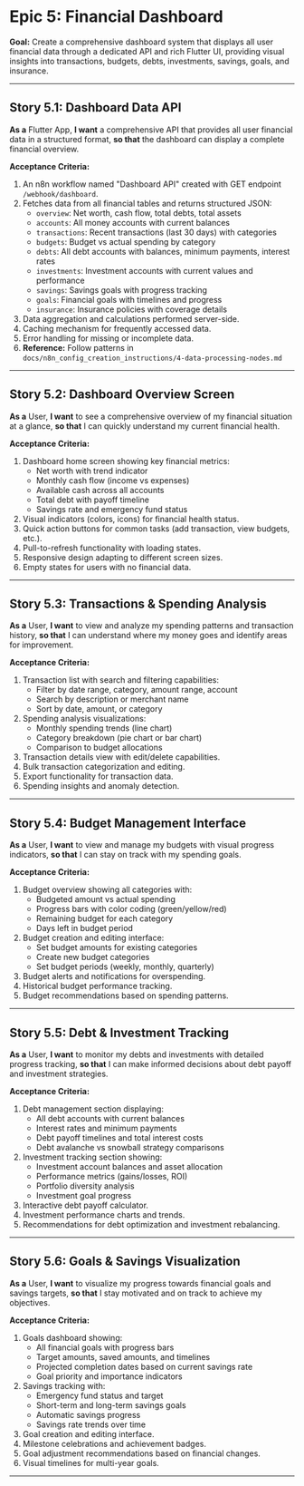 # Epic 5: Financial Dashboard

**Goal:** Create a comprehensive dashboard system that displays all user financial data through a dedicated API and rich Flutter UI, providing visual insights into transactions, budgets, debts, investments, savings, goals, and insurance.

---

## **Story 5.1: Dashboard Data API**
**As a** Flutter App,
**I want** a comprehensive API that provides all user financial data in a structured format,
**so that** the dashboard can display a complete financial overview.

**Acceptance Criteria:**
1. An n8n workflow named "Dashboard API" created with GET endpoint `/webhook/dashboard`.
2. Fetches data from all financial tables and returns structured JSON:
   - `overview`: Net worth, cash flow, total debts, total assets
   - `accounts`: All money accounts with current balances
   - `transactions`: Recent transactions (last 30 days) with categories
   - `budgets`: Budget vs actual spending by category
   - `debts`: All debt accounts with balances, minimum payments, interest rates
   - `investments`: Investment accounts with current values and performance
   - `savings`: Savings goals with progress tracking
   - `goals`: Financial goals with timelines and progress
   - `insurance`: Insurance policies with coverage details
3. Data aggregation and calculations performed server-side.
4. Caching mechanism for frequently accessed data.
5. Error handling for missing or incomplete data.
6. **Reference:** Follow patterns in `docs/n8n_config_creation_instructions/4-data-processing-nodes.md`

---

## **Story 5.2: Dashboard Overview Screen**
**As a** User,
**I want** to see a comprehensive overview of my financial situation at a glance,
**so that** I can quickly understand my current financial health.

**Acceptance Criteria:**
1. Dashboard home screen showing key financial metrics:
   - Net worth with trend indicator
   - Monthly cash flow (income vs expenses)
   - Available cash across all accounts
   - Total debt with payoff timeline
   - Savings rate and emergency fund status
2. Visual indicators (colors, icons) for financial health status.
3. Quick action buttons for common tasks (add transaction, view budgets, etc.).
4. Pull-to-refresh functionality with loading states.
5. Responsive design adapting to different screen sizes.
6. Empty states for users with no financial data.

---

## **Story 5.3: Transactions & Spending Analysis**
**As a** User,
**I want** to view and analyze my spending patterns and transaction history,
**so that** I can understand where my money goes and identify areas for improvement.

**Acceptance Criteria:**
1. Transaction list with search and filtering capabilities:
   - Filter by date range, category, amount range, account
   - Search by description or merchant name
   - Sort by date, amount, or category
2. Spending analysis visualizations:
   - Monthly spending trends (line chart)
   - Category breakdown (pie chart or bar chart)
   - Comparison to budget allocations
3. Transaction details view with edit/delete capabilities.
4. Bulk transaction categorization and editing.
5. Export functionality for transaction data.
6. Spending insights and anomaly detection.

---

## **Story 5.4: Budget Management Interface**
**As a** User,
**I want** to view and manage my budgets with visual progress indicators,
**so that** I can stay on track with my spending goals.

**Acceptance Criteria:**
1. Budget overview showing all categories with:
   - Budgeted amount vs actual spending
   - Progress bars with color coding (green/yellow/red)
   - Remaining budget for each category
   - Days left in budget period
2. Budget creation and editing interface:
   - Set budget amounts for existing categories
   - Create new budget categories
   - Set budget periods (weekly, monthly, quarterly)
3. Budget alerts and notifications for overspending.
4. Historical budget performance tracking.
5. Budget recommendations based on spending patterns.

---

## **Story 5.5: Debt & Investment Tracking**
**As a** User,
**I want** to monitor my debts and investments with detailed progress tracking,
**so that** I can make informed decisions about debt payoff and investment strategies.

**Acceptance Criteria:**
1. Debt management section displaying:
   - All debt accounts with current balances
   - Interest rates and minimum payments
   - Debt payoff timelines and total interest costs
   - Debt avalanche vs snowball strategy comparisons
2. Investment tracking section showing:
   - Investment account balances and asset allocation
   - Performance metrics (gains/losses, ROI)
   - Portfolio diversity analysis
   - Investment goal progress
3. Interactive debt payoff calculator.
4. Investment performance charts and trends.
5. Recommendations for debt optimization and investment rebalancing.

---

## **Story 5.6: Goals & Savings Visualization**
**As a** User,
**I want** to visualize my progress towards financial goals and savings targets,
**so that** I stay motivated and on track to achieve my objectives.

**Acceptance Criteria:**
1. Goals dashboard showing:
   - All financial goals with progress bars
   - Target amounts, saved amounts, and timelines
   - Projected completion dates based on current savings rate
   - Goal priority and importance indicators
2. Savings tracking with:
   - Emergency fund status and target
   - Short-term and long-term savings goals
   - Automatic savings progress
   - Savings rate trends over time
3. Goal creation and editing interface.
4. Milestone celebrations and achievement badges.
5. Goal adjustment recommendations based on financial changes.
6. Visual timelines for multi-year goals.

---
